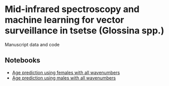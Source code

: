 # Mid-infrared spectroscopy and machine learning for vector surveillance in tsetse (Glossina spp.)
Manuscript data and code


## Notebooks
- [Age prediction using females with all wavenumbers](/notebooks/age_prediction_females_copy.ipynb)
- [Age prediction using males with all wavenumbers](/notebooks/age_prediction_males_copy.ipynb)